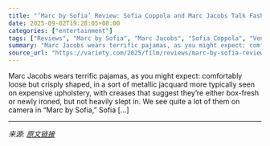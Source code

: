 ```yaml
---
title: "‘Marc by Sofia’ Review: Sofia Coppola and Marc Jacobs Talk Fashion, Friendship and Fosse in a Slight, Sparkly Doc"
date: 2025-09-02T19:28:05+08:00
categories: ["entertainment"]
tags: ["Reviews", "Marc by Sofia", "Marc Jacobs", "Sofia Coppola", "Venice Film Festival"]
summary: "Marc Jacobs wears terrific pajamas, as you might expect: comfortably loose but crisply shaped, in a sort of metallic jacquard more typically seen on expensive upholstery, with creases that suggest the"
source_url: "https://variety.com/2025/film/reviews/marc-by-sofia-review-sofia-coppola-marc-jacobs-1236504463/"
---
```


Marc Jacobs wears terrific pajamas, as you might expect: comfortably loose but crisply shaped, in a sort of metallic jacquard more typically seen on expensive upholstery, with creases that suggest they&#8217;re either box-fresh or newly ironed, but not heavily slept in. We see quite a lot of them on camera in &#8220;Marc by Sofia,&#8221; Sofia [&#8230;]

---

*来源: [原文链接](https://variety.com/2025/film/reviews/marc-by-sofia-review-sofia-coppola-marc-jacobs-1236504463/)*
